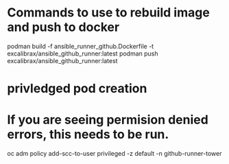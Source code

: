 # Commands to use to rebuild image and push to docker
podman build -f ansible_runner_github.Dockerfile -t excalibrax/ansible_github_runner:latest
podman push excalibrax/ansible_github_runner:latest

# privledged pod creation
# If you are seeing permision denied errors, this needs to be run.
oc adm policy add-scc-to-user privileged -z default -n github-runner-tower
